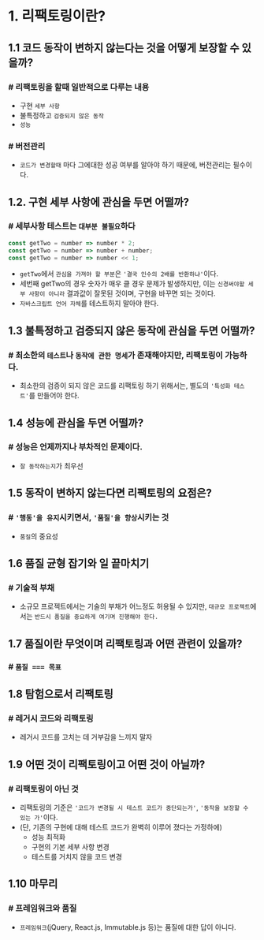 # 1. 리팩토링이란?

## 1.1 코드 동작이 변하지 않는다는 것을 어떻게 보장할 수 있을까?

### # 리팩토링을 할때 일반적으로 다루는 내용

* 구현 `세부 사항`
* 불특정하고 `검증되지 않은 동작`
* `성능`

### # 버전관리

* `코드가 변경할때` 마다 그에대한 성공 여부를 알아야 하기 때문에, 버전관리는 필수이다.

## 1.2. 구현 세부 사항에 관심을 두면 어떨까?

### # 세부사항 테스트는 `대부분 불필요`하다

```javascript
const getTwo = number => number * 2;
const getTwo = number => number + number;
const getTwo = number => number << 1;
```

* `getTwo`에서 `관심을 가져야 할 부분`은 `'결국 인수의 2배를 반환하냐'`이다.
* 세번째 getTwo의 경우 숫자가 매우 클 경우 문제가 발생하지만, 이는 `신경써야할 세부 사항이 아니라` 결과값이 잘못된 것이며, 구현을 바꾸면 되는 것이다.
* `자바스크립트 언어 자체`를 테스트하지 말아야 한다.

## 1.3 불특정하고 검증되지 않은 동작에 관심을 두면 어떨까?

### # 최소한의 `테스트`나 `동작에 관한 명세`가 존재해야지만, 리팩토링이 가능하다.

* 최소한의 검증이 되지 않은 코드를 리팩토링 하기 위해서는, 별도의 `'특성화 테스트'`를 만들어야 한다.

## 1.4 성능에 관심을 두면 어떨까?

### # 성능은 언제까지나 부차적인 문제이다.

* `잘 동작하는지`가 최우선

## 1.5 동작이 변하지 않는다면 리팩토링의 요점은?

### # `'행동'을 유지`시키면서, `'품질'을 향상`시키는 것

* `품질`의 중요성

## 1.6 품질 균형 잡기와 일 끝마치기

### # 기술적 부채

* 소규모 프로젝트에서는 기술의 부채가 어느정도 허용될 수 있지만, `대규모 프로젝트`에서는 `반드시 품질을 중요하게 여기며 진행해야 한다.`

## 1.7 품질이란 무엇이며 리팩토링과 어떤 관련이 있을까?

### # `품질 === 목표`

## 1.8 탐험으로서 리팩토링

### # 레거시 코드와 리팩토링

* 레거시 코드를 고치는 데 거부감을 느끼지 말자

## 1.9 어떤 것이 리팩토링이고 어떤 것이 아닐까?

### # 리팩토링이 아닌 것

* 리팩토링의 기준은 `'코드가 변경될 시 테스트 코드가 중단되는가'`, `'동작을 보장할 수 있는 가'`이다.
* (단, 기존의 구현에 대해 테스트 코드가 완벽히 이루어 졌다는 가정하에)
  * 성능 최적화
  * 구현의 기본 세부 사항 변경
  * 테스트를 거치지 않을 코드 변경

## 1.10 마무리

### # 프레임워크와 품질

* `프레임워크`(jQuery, React.js, Immutable.js 등)는 품질에 대한 답이 아니다.